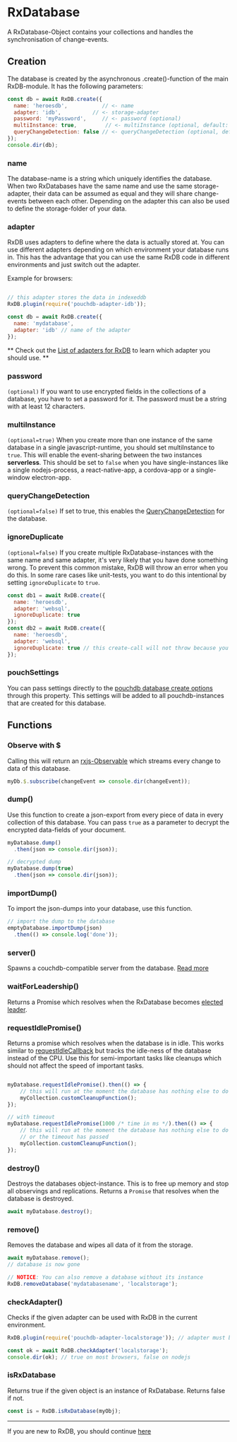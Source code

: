 # RxDatabase

A RxDatabase-Object contains your collections and handles the synchronisation of change-events.

## Creation

The database is created by the asynchronous .create()-function of the main RxDB-module. It has the following parameters:

```javascript
const db = await RxDB.create({
  name: 'heroesdb',           // <- name
  adapter: 'idb',          // <- storage-adapter
  password: 'myPassword',     // <- password (optional)
  multiInstance: true,         // <- multiInstance (optional, default: true)
  queryChangeDetection: false // <- queryChangeDetection (optional, default: false)
});
console.dir(db);
```

### name

The database-name is a string which uniquely identifies the database. When two RxDatabases have the same name and use the same storage-adapter, their data can be assumed as equal and they will share change-events between each other.
Depending on the adapter this can also be used to define the storage-folder of your data.


### adapter

RxDB uses adapters to define where the data is actually stored at. You can use different adapters depending on which environment your database runs in. This has the advantage that you can use the same RxDB code in different environments and just switch out the adapter.

Example for browsers:

```javascript

// this adapter stores the data in indexeddb
RxDB.plugin(require('pouchdb-adapter-idb'));

const db = await RxDB.create({
  name: 'mydatabase',
  adapter: 'idb' // name of the adapter
});
```

** Check out the [List of adapters for RxDB](./adapters.md) to learn which adapter you should use. **


### password
`(optional)`
If you want to use encrypted fields in the collections of a database, you have to set a password for it. The password must be a string with at least 12 characters.

### multiInstance
`(optional=true)`
When you create more than one instance of the same database in a single javascript-runtime, you should set multiInstance to ```true```. This will enable the event-sharing between the two instances **serverless**. This should be set to `false` when you have single-instances like a single nodejs-process, a react-native-app, a cordova-app or a single-window electron-app.

### queryChangeDetection
`(optional=false)`
If set to true, this enables the [QueryChangeDetection](./query-change-detection.md) for the database.

### ignoreDuplicate
`(optional=false)`
If you create multiple RxDatabase-instances with the same name and same adapter, it's very likely that you have done something wrong.
To prevent this common mistake, RxDB will throw an error when you do this.
In some rare cases like unit-tests, you want to do this intentional by setting `ignoreDuplicate` to `true`.

```js
const db1 = await RxDB.create({
  name: 'heroesdb',
  adapter: 'websql',
  ignoreDuplicate: true
});
const db2 = await RxDB.create({
  name: 'heroesdb',
  adapter: 'websql',
  ignoreDuplicate: true // this create-call will not throw because you explicitly allow it
});
```

### pouchSettings
You can pass settings directly to the [pouchdb database create options](https://pouchdb.com/api.html#options) through this property. This settings will be added to all pouchdb-instances that are created for this database.

## Functions

### Observe with $
Calling this will return an [rxjs-Observable](http://reactivex.io/documentation/observable.html) which streams every change to data of this database.

```js
myDb.$.subscribe(changeEvent => console.dir(changeEvent));
```

### dump()
Use this function to create a json-export from every piece of data in every collection of this database. You can pass `true` as a parameter to decrypt the encrypted data-fields of your document.
```js
myDatabase.dump()
  .then(json => console.dir(json));

// decrypted dump
myDatabase.dump(true)
  .then(json => console.dir(json));
```

### importDump()
To import the json-dumps into your database, use this function.

```js
// import the dump to the database
emptyDatabase.importDump(json)
  .then(() => console.log('done'));
```

### server()
Spawns a couchdb-compatible server from the database. [Read more](./custom-build.md#server)

### waitForLeadership()
Returns a Promise which resolves when the RxDatabase becomes [elected leader](./leader-election.md).

### requestIdlePromise()
Returns a promise which resolves when the database is in idle. This works similar to [requestIdleCallback](https://developer.mozilla.org/de/docs/Web/API/Window/requestIdleCallback) but tracks the idle-ness of the database instead of the CPU.
Use this for semi-important tasks like cleanups which should not affect the speed of important tasks.

```js

myDatabase.requestIdlePromise().then(() => {
    // this will run at the moment the database has nothing else to do
    myCollection.customCleanupFunction();
});

// with timeout
myDatabase.requestIdlePromise(1000 /* time in ms */).then(() => {
    // this will run at the moment the database has nothing else to do
    // or the timeout has passed
    myCollection.customCleanupFunction();
});

```

### destroy()
Destroys the databases object-instance. This is to free up memory and stop all observings and replications.
Returns a `Promise` that resolves when the database is destroyed.
```js
await myDatabase.destroy();
```

### remove()
Removes the database and wipes all data of it from the storage.

```js
await myDatabase.remove();
// database is now gone

// NOTICE: You can also remove a database without its instance
RxDB.removeDatabase('mydatabasename', 'localstorage');
```

### checkAdapter()
Checks if the given adapter can be used with RxDB in the current environment.

```js
RxDB.plugin(require('pouchdb-adapter-localstorage')); // adapter must be added before

const ok = await RxDB.checkAdapter('localstorage');
console.dir(ok); // true on most browsers, false on nodejs
```

### isRxDatabase
Returns true if the given object is an instance of RxDatabase. Returns false if not.
```js
const is = RxDB.isRxDatabase(myObj);
```


-----------
If you are new to RxDB, you should continue [here](./rx-schema.md)
